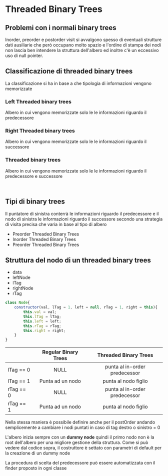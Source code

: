 # Threaded Binary Trees

## Problemi con i normali binary trees

Inorder, preorder e postorder visit si avvalgono spesso di eventuali strutture dati ausiliarie che però occupano molto spazio e l'ordine di stampa dei nodi non lascia ben intendere la struttura dell'albero ed inoltre c'è un eccessivo uso di null pointer.



## Classificazione di threaded binary trees

La classificazione si ha in base a che tipologia di informazioni vengono memorizzate

### Left Threaded binary trees

Albero in cui vengono memorizzate solo le le informazioni riguardo il predecessore

### Right Threaded binary trees

Albero in cui vengono memorizzate solo le le informazioni riguardo il successore

### Threaded binary trees

Albero in cui vengono memorizzate solo le le informazioni riguardo il predecessore e successore

<br>

## Tipi di binary trees

Il puntatore di sinistra conterrà le informazioni riguardo il predecessore e il nodo di sinistra le informazioni riguardo il successore secondo una strategia di visita precisa che varia in base al tipo di albero

- Preorder Threaded Binary Trees
- Inorder Threaded Binary Trees
- Preorder Threaded Binary Trees

## Struttura del nodo di un threaded binary trees

- data
- leftNode
- lTag
- rightNode
- rTag

```javascript
class Node{
    constructor(val, lTag = 1, left = null, rTag = 1, right = this){
        this.val = val;
        this.lTag = lTag;
        this.left = left;
        this.rTag = rTag;
        this.right = right;
    }
}
```

|           | Regular Binary Trees | Threaded Binary Trees |
| --------- | :------------------: | :-------------------: |
| lTag == 0 | NULL                 | punta al in-order predecessor |
| lTag == 1 | Punta ad un nodo     | punta al nodo figlio |
| rTag == 0 | NULL                 | punta al in-order predecessor |
| rTag == 1 | Punta ad un nodo     | punta al nodo figlio |

Nella stessa maniera è possibile definire anche per il postOrder andando semplicemente a cambiare i nodi puntati in caso di tag destro o sinistro = 0

L'albero inizia sempre con un **dummy node** quindi il primo nodo non è la root dell'albero per una migliore gestione della struttura.
Come si può vedere dal codice sopra, il costruttore è settato con parametri di default per la creazione di un dummy node

La procedura di scelta del predecessore può essere automatizzata con il finder proposto in ogni classe